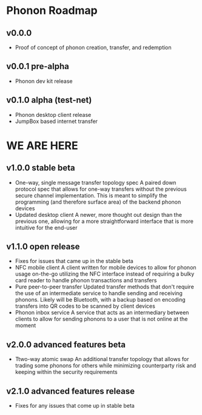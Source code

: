 # Phonon Roadmap
## v0.0.0
- Proof of concept of phonon creation, transfer, and redemption

## v0.0.1 pre-alpha
- Phonon dev kit release

## v0.1.0 alpha (test-net)
- Phonon desktop client release
- JumpBox based internet transfer

# WE ARE HERE
## v1.0.0 stable beta
- One-way, single message transfer topology spec
A paired down protocol spec that allows for one-way transfers without the previous secure channel implementation. This is meant to simplify the programming (and therefore surface area) of the backend phonon devices
- Updated desktop client
A newer, more thought out design than the previous one, allowing for a more straightforward interface that is more intuitive for the end-user
## v1.1.0 open release
- Fixes for issues that came up in the stable beta
- NFC mobile client
A client written for mobile devices to allow for phonon usage on-the-go utilizing the NFC interface instead of requiring a bulky card reader to handle phonon transactions and transfers
- Pure peer-to-peer transfer
Updated transfer methods that don't require the use of an intermediate service to handle sending and receiving phonons. Likely will be Bluetooth, with a backup based on encoding transfers into QR codes to be scanned by client devices
- Phonon inbox service
A service that acts as an intermediary between clients to allow for sending phonons to a user that is not online at the moment

## v2.0.0 advanced features beta
- Ttwo-way atomic swap
An additional transfer topology that allows for trading some phonons for others while minimizing counterparty risk and keeping within the security requirements
## v2.1.0 advanced features release
- Fixes for any issues that come up in stable beta

